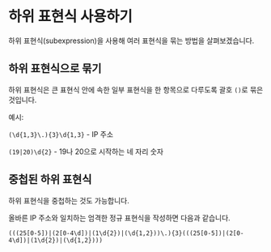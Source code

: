 # 하위 표현식 사용하기

하위 표현식(subexpression)을 사용해 여러 표현식을 묶는 방법을 살펴보겠습니다.

## 하위 표현식으로 묶기

하위 표현식은 큰 표현식 안에 속한 일부 표현식을 한 항목으로 다루도록 괄호 `()`로 묶은 것입니다.

예시:

`(\d{1,3}\.){3}\d{1,3}` - IP 주소

`(19|20)\d{2}` - 19나 20으로 시작하는 네 자리 숫자

## 중첩된 하위 표현식

하위 표현식을 중첩하는 것도 가능합니다.

올바른 IP 주소와 일치하는 엄격한 정규 표현식을 작성하면 다음과 같습니다.

```
(((25[0-5])|(2[0-4\d])|(1\d{2})|(\d{1,2}))\.){3}(((25[0-5])|(2[0-4\d])|(1\d{2})|(\d{1,2})))
```


